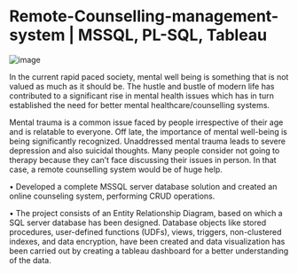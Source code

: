# Remote-Counselling-management-system | MSSQL, PL-SQL, Tableau
![image](https://github.com/dhirthacker7/Remote-Counselling-management-system/assets/46825149/f9128e4f-afa2-43d0-8e6d-fe52f0208832)

In the current rapid paced society, mental well being is something that is not valued as much as it should be. The hustle and bustle of modern life has contributed to a significant rise in mental health issues which has in turn established the need for better mental healthcare/counselling systems. 


Mental trauma is a common issue faced by people irrespective of their age and is relatable to everyone. Off late, the importance of mental well-being is being significantly recognized. Unaddressed mental trauma leads to severe depression and also suicidal thoughts. Many people consider not going to therapy because they can’t face discussing their issues in person. In that case, a remote counselling system would be of huge help.


•	Developed a complete MSSQL server database solution and created an online counseling system, performing CRUD operations. 

•	The project consists of an Entity Relationship Diagram, based on which a SQL server database has been designed. Database objects like stored procedures, user-defined functions (UDFs), views, triggers, non-clustered indexes, and data encryption, have been created and data visualization has been carried out by creating a tableau dashboard for a better understanding of the data.
